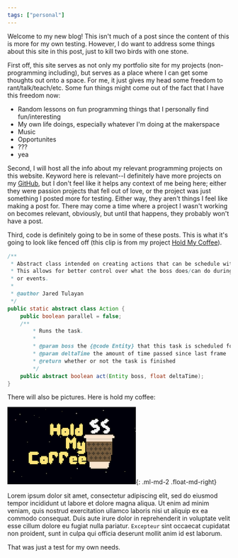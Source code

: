 ```yaml
---
tags: ["personal"]
---
```

Welcome to my new blog! This isn't much of a post since the content of this is more for my own testing.
However, I do want to address some things about this site in this post, just to kill two birds
with one stone.

First off, this site serves as not only my portfolio site for my projects (non-programming including), but
serves as a place where I can get some thoughts out onto a space. For me, it just gives my head some freedom
to rant/talk/teach/etc. Some fun things might come out of the fact that I have this freedom now:

- Random lessons on fun programming things that I personally find fun/interesting
- My own life doings, especially whatever I'm doing at the makerspace
- Music
- Opportunites
- ???
- yea

Second, I will host all the info about my relevant programming projects on this website. Keyword here is
relevant--I definitely have more projects on my [GitHub](https://github.com/Endoman123), but I don't feel
like it helps any context of me being here; either they were passion projects that fell out of love, or the
project was just something I posted more for testing. Either way, they aren't things I feel like making a post
for. There may come a time where a project I wasn't working on becomes relevant, obviously, but until that happens,
they probably won't have a post.

Third, code is definitely going to be in some of these posts. This is what it's going to look like fenced off
(this clip is from my project [Hold My Coffee](https://github.com/Endoman123/hold-my-coffee)).
```java
/**
 * Abstract class intended on creating actions that can be schedule with the boss.
 * This allows for better control over what the boss does/can do during certain stages
 * or events.
 *
 * @author Jared Tulayan
 */
public static abstract class Action {
    public boolean parallel = false;
    /**
        * Runs the task.
        *
        * @param boss the {@code Entity} that this task is scheduled for
        * @param deltaTime the amount of time passed since last frame
        * @return whether or not the task is finished
        */
    public abstract boolean act(Entity boss, float deltaTime);
}
```
There will also be pictures. Here is hold my coffee:

![Hold My Coffee](/assets/images/hold-my-coffee.png){: .ml-md-2 .float-md-right}

Lorem ipsum dolor sit amet, consectetur adipiscing elit, sed do eiusmod tempor incididunt ut labore et dolore magna aliqua. Ut enim ad minim veniam, quis nostrud exercitation ullamco laboris nisi ut aliquip ex ea commodo consequat. Duis aute irure dolor in reprehenderit in voluptate velit esse cillum dolore eu fugiat nulla pariatur. `Excepteur` sint occaecat cupidatat non proident, sunt in culpa qui officia deserunt mollit anim id est laborum.

That was just a test for my own needs.